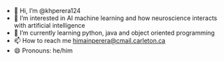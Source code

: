 - 👋 Hi, I’m @khperera124
- 👀 I’m interested in AI machine learning and how neuroscience interacts with artificial intelligence
- 🌱 I’m currently learning python, java and object oriented programming
- 📫 How to reach me himainperera@cmail.carleton.ca
- 😄 Pronouns: he/him
